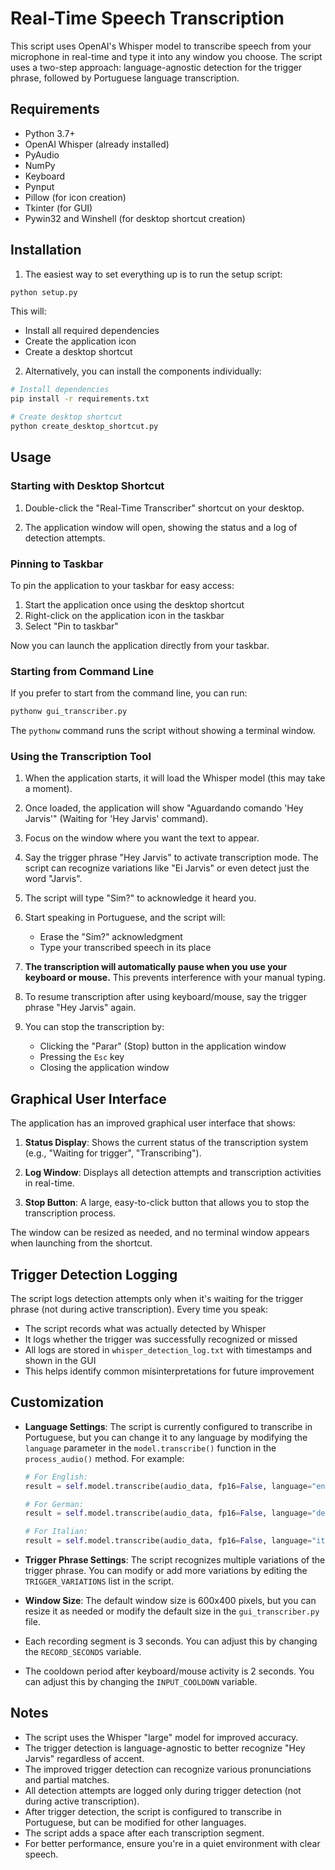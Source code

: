 # Real-Time Speech Transcription

This script uses OpenAI's Whisper model to transcribe speech from your microphone in real-time and type it into any window you choose. The script uses a two-step approach: language-agnostic detection for the trigger phrase, followed by Portuguese language transcription.

## Requirements

- Python 3.7+
- OpenAI Whisper (already installed)
- PyAudio
- NumPy
- Keyboard
- Pynput
- Pillow (for icon creation)
- Tkinter (for GUI)
- Pywin32 and Winshell (for desktop shortcut creation)

## Installation

1. The easiest way to set everything up is to run the setup script:

```bash
python setup.py
```

This will:
- Install all required dependencies
- Create the application icon
- Create a desktop shortcut

2. Alternatively, you can install the components individually:

```bash
# Install dependencies
pip install -r requirements.txt

# Create desktop shortcut
python create_desktop_shortcut.py
```

## Usage

### Starting with Desktop Shortcut

1. Double-click the "Real-Time Transcriber" shortcut on your desktop.

2. The application window will open, showing the status and a log of detection attempts.

### Pinning to Taskbar

To pin the application to your taskbar for easy access:

1. Start the application once using the desktop shortcut
2. Right-click on the application icon in the taskbar
3. Select "Pin to taskbar"

Now you can launch the application directly from your taskbar.

### Starting from Command Line

If you prefer to start from the command line, you can run:

```bash
pythonw gui_transcriber.py
```

The `pythonw` command runs the script without showing a terminal window.

### Using the Transcription Tool

1. When the application starts, it will load the Whisper model (this may take a moment).

2. Once loaded, the application will show "Aguardando comando 'Hey Jarvis'" (Waiting for 'Hey Jarvis' command).

3. Focus on the window where you want the text to appear.

4. Say the trigger phrase "Hey Jarvis" to activate transcription mode. The script can recognize variations like "Ei Jarvis" or even detect just the word "Jarvis".

5. The script will type "Sim?" to acknowledge it heard you.

6. Start speaking in Portuguese, and the script will:
   - Erase the "Sim?" acknowledgment
   - Type your transcribed speech in its place

7. **The transcription will automatically pause when you use your keyboard or mouse.** This prevents interference with your manual typing.

8. To resume transcription after using keyboard/mouse, say the trigger phrase "Hey Jarvis" again.

9. You can stop the transcription by:
   - Clicking the "Parar" (Stop) button in the application window
   - Pressing the `Esc` key
   - Closing the application window

## Graphical User Interface

The application has an improved graphical user interface that shows:

1. **Status Display**: Shows the current status of the transcription system (e.g., "Waiting for trigger", "Transcribing").

2. **Log Window**: Displays all detection attempts and transcription activities in real-time.

3. **Stop Button**: A large, easy-to-click button that allows you to stop the transcription process.

The window can be resized as needed, and no terminal window appears when launching from the shortcut.

## Trigger Detection Logging

The script logs detection attempts only when it's waiting for the trigger phrase (not during active transcription). Every time you speak:

- The script records what was actually detected by Whisper
- It logs whether the trigger was successfully recognized or missed
- All logs are stored in `whisper_detection_log.txt` with timestamps and shown in the GUI
- This helps identify common misinterpretations for future improvement

## Customization

- **Language Settings**: The script is currently configured to transcribe in Portuguese, but you can change it to any language by modifying the `language` parameter in the `model.transcribe()` function in the `process_audio()` method. For example:
  ```python
  # For English:
  result = self.model.transcribe(audio_data, fp16=False, language="en", task="transcribe")

  # For German:
  result = self.model.transcribe(audio_data, fp16=False, language="de", task="transcribe")

  # For Italian:
  result = self.model.transcribe(audio_data, fp16=False, language="it", task="transcribe")
  ```

- **Trigger Phrase Settings**: The script recognizes multiple variations of the trigger phrase. You can modify or add more variations by editing the `TRIGGER_VARIATIONS` list in the script.

- **Window Size**: The default window size is 600x400 pixels, but you can resize it as needed or modify the default size in the `gui_transcriber.py` file.

- Each recording segment is 3 seconds. You can adjust this by changing the `RECORD_SECONDS` variable.

- The cooldown period after keyboard/mouse activity is 2 seconds. You can adjust this by changing the `INPUT_COOLDOWN` variable.

## Notes

- The script uses the Whisper "large" model for improved accuracy.
- The trigger detection is language-agnostic to better recognize "Hey Jarvis" regardless of accent.
- The improved trigger detection can recognize various pronunciations and partial matches.
- All detection attempts are logged only during trigger detection (not during active transcription).
- After trigger detection, the script is configured to transcribe in Portuguese, but can be modified for other languages.
- The script adds a space after each transcription segment.
- For better performance, ensure you're in a quiet environment with clear speech. 